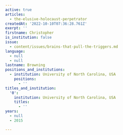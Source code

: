 ```yaml
---
active: true
articles:
  - the-elusive-holocaust-perpetrator
createdAt: '2022-10-10T07:36:28.761Z'
exerpt: ''
firstname: Christopher
is_institution: false
issue:
  - content/issues/brains-that-pull-the-triggers.md
language:
  - null
  - null
lastname: Browning
positions_and_institutions:
  - institution: University of North Carolina, USA
    positions:
      - ''
titles_and_institution:
  '0':
    institution: University of North Carolina, USA
    titles:
      - ''
years:
  - null
  - 2015

---
```

